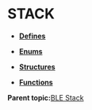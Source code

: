 # STACK

-   **[Defines](GUID-C2EF8391-974A-4DAA-A59E-B0AD599179CB.md)**  

-   **[Enums](GUID-FF653E32-C484-4067-8FCE-3EAFB2E2FD23.md)**  

-   **[Structures](GUID-8A054633-589D-4E84-8D63-46AA8C718053.md)**  

-   **[Functions](GUID-E32692C4-5F12-48DC-95DA-F8E4C25589D8.md)**  


**Parent topic:**[BLE Stack](GUID-D5EE0E9F-016B-40BD-842B-1AE3B215DFE7.md)


